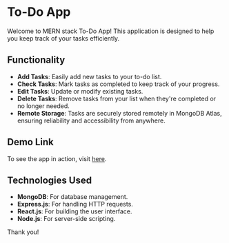 # To-Do App

Welcome to MERN stack To-Do App! This application is designed to help you keep track of your tasks efficiently.

## Functionality
- **Add Tasks**: Easily add new tasks to your to-do list.
- **Check Tasks**: Mark tasks as completed to keep track of your progress.
- **Edit Tasks**: Update or modify existing tasks.
- **Delete Tasks**: Remove tasks from your list when they're completed or no longer needed.
- **Remote Storage**: Tasks are securely stored remotely in MongoDB Atlas, ensuring reliability and accessibility from anywhere.

## Demo Link

To see the app in action, visit [here](https://to-do-app-frontend-git-main-pareshs-projects-17758b3c.vercel.app/).

## Technologies Used

- **MongoDB**: For database management.
- **Express.js**: For handling HTTP requests.
- **React.js**: For building the user interface.
- **Node.js**: For server-side scripting.

Thank you!
